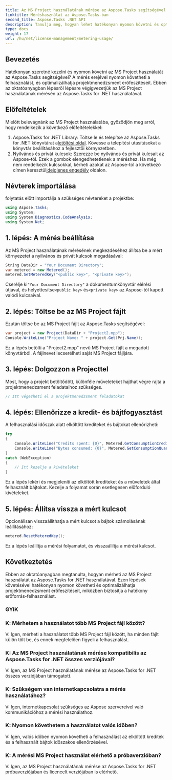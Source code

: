 ```yaml
---
title: Az MS Project használatának mérése az Aspose.Tasks segítségével .NET-hez
linktitle: Méréshasználat az Aspose.Tasks-ban
second_title: Aspose.Tasks .NET API
description: Tanulja meg, hogyan lehet hatékonyan nyomon követni és optimalizálni az MS Project használatát az Aspose.Tasks for .NET segítségével. Lépésről lépésre útmutató a hatékony projektmenedzsmenthez.
type: docs
weight: 17
url: /hu/net/license-management/metering-usage/
---
```

## Bevezetés
Hatékonyan szeretné kezelni és nyomon követni az MS Project használatát az Aspose.Tasks segítségével? A mérés erejével nyomon követheti a felhasználást, és optimalizálhatja projektmenedzsment erőfeszítéseit. Ebben az oktatóanyagban lépésről lépésre végigvezetjük az MS Project használatának mérésén az Aspose.Tasks for .NET használatával.
## Előfeltételek
Mielőtt belevágnánk az MS Project használatába, győződjön meg arról, hogy rendelkezik a következő előfeltételekkel:
1.  Aspose.Tasks for .NET Library: Töltse le és telepítse az Aspose.Tasks for .NET könyvtárat a[letöltési oldal](https://releases.aspose.com/tasks/net/). Kövesse a telepítési utasításokat a könyvtár beállításához a fejlesztői környezetben.
2.  Nyilvános és privát kulcsok: Szerezze be nyilvános és privát kulcsait az Aspose-tól. Ezek a gombok elengedhetetlenek a méréshez. Ha még nem rendelkezik kulcsokkal, kérheti azokat az Aspose-tól a következő címen keresztül[ideiglenes engedély](https://purchase.aspose.com/temporary-license/) oldalon.

## Névterek importálása
folytatás előtt importálja a szükséges névtereket a projektbe:
```csharp
using Aspose.Tasks;
using System;
using System.Diagnostics.CodeAnalysis;
using System.Net;

```
## 1. lépés: A mérés beállítása
Az MS Project használatának mérésének megkezdéséhez állítsa be a mért környezetet a nyilvános és privát kulcsok megadásával:
```csharp
String DataDir = "Your Document Directory";
var metered = new Metered();
metered.SetMeteredKey("<public key>", "<private key>");
```
 Cserélje ki`"Your Document Directory"` a dokumentumkönyvtár elérési útjával, és helyettesítse`<public key>` és`<private key>` az Aspose-tól kapott valódi kulcsaival.
## 2. lépés: Töltse be az MS Project fájlt
Ezután töltse be az MS Project fájlt az Aspose.Tasks segítségével:
```csharp
var project = new Project(DataDir + "Project2.mpp");
Console.WriteLine("Project Name: " + project.Get(Prj.Name));
```
Ez a lépés betölti a "Project2.mpp" nevű MS Project fájlt a megadott könyvtárból. A fájlnevet lecserélheti saját MS Project fájljára.
## 3. lépés: Dolgozzon a Projecttel
Most, hogy a projekt betöltődött, különféle műveleteket hajthat végre rajta a projektmenedzsment feladataihoz szükséges.
```csharp
// Itt végezheti el a projektmenedzsment feladatokat
```
## 4. lépés: Ellenőrizze a kredit- és bájtfogyasztást
A felhasználási időszak alatt elköltött krediteket és bájtokat ellenőrizheti:
```csharp
try
{
    Console.WriteLine("Credits spent: {0}", Metered.GetConsumptionCredit());
    Console.WriteLine("Bytes consumed: {0}", Metered.GetConsumptionQuantity());
}
catch (WebException)
{
    // Itt kezelje a kivételeket
}
```
Ez a lépés lekéri és megjeleníti az elköltött krediteket és a műveletek által felhasznált bájtokat. Kezelje a folyamat során esetlegesen előforduló kivételeket.
## 5. lépés: Állítsa vissza a mért kulcsot
Opcionálisan visszaállíthatja a mért kulcsot a bájtok számolásának leállításához:
```csharp
metered.ResetMeteredKey();
```
Ez a lépés leállítja a mérési folyamatot, és visszaállítja a mérési kulcsot.

## Következtetés
Ebben az oktatóanyagban megtanulta, hogyan mérheti az MS Project használatát az Aspose.Tasks for .NET használatával. Ezen lépések követésével hatékonyan nyomon követheti és optimalizálhatja projektmenedzsment erőfeszítéseit, miközben biztosítja a hatékony erőforrás-felhasználást.
### GYIK
### K: Mérhetem a használatot több MS Project fájl között?
V: Igen, mérheti a használatot több MS Project fájl között, ha minden fájlt külön tölt be, és ennek megfelelően figyeli a felhasználást.
### K: Az MS Project használatának mérése kompatibilis az Aspose.Tasks for .NET összes verziójával?
V: Igen, az MS Project használatának mérése az Aspose.Tasks for .NET összes verziójában támogatott.
### K: Szükségem van internetkapcsolatra a mérés használatához?
V: Igen, internetkapcsolat szükséges az Aspose szervereivel való kommunikációhoz a mérési használathoz.
### K: Nyomon követhetem a használatot valós időben?
V: Igen, valós időben nyomon követheti a felhasználást az elköltött kreditek és a felhasznált bájtok időszakos ellenőrzésével.
### K: A mérési MS Project használat elérhető a próbaverzióban?
V: Igen, az MS Project használatának mérése az Aspose.Tasks for .NET próbaverziójában és licencelt verziójában is elérhető.